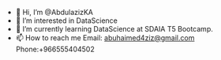 - 👋 Hi, I’m @AbdulazizKA
- 👀 I’m interested in DataScience
- 🌱 I’m currently learning DataScience at SDAIA T5 Bootcamp.
- 📫 How to reach me Email: abuhaimed4ziz@gmail.com Phone:+966555404502

<!---
AbdulazizKA/AbdulazizKA is a ✨ special ✨ repository because its `README.md` (this file) appears on your GitHub profile.
You can click the Preview link to take a look at your changes.
--->
